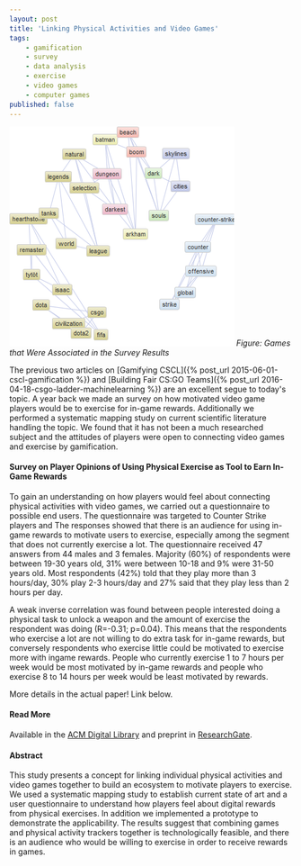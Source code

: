 ```yaml
---
layout: post
title: 'Linking Physical Activities and Video Games'
tags:
    - gamification
    - survey
    - data analysis
    - exercise
    - video games
    - computer games
published: false
---
```


![Games Wordcloud](/assets/img/exercise-videogames.png)
*Figure: Games that Were Associated in the Survey Results*

The previous two articles on [Gamifying CSCL]({% post_url 2015-06-01-cscl-gamification %}) and [Building Fair CS:GO Teams]({% post_url 2016-04-18-csgo-ladder-machinelearning %}) are an excellent segue to today's topic. A year back we made an survey on how motivated video game players would be to exercise for in-game rewards. Additionally we performed a systematic mapping study on current scientific literature handling the topic. We found that it has not been a much researched subject and the attitudes of players were open to connecting video games and exercise by gamification. 

#### Survey on Player Opinions of Using Physical Exercise as Tool to Earn In-Game Rewards
To gain an understanding on how players would feel about connecting physical activities with video games, we carried out a questionnaire to possible end users. The questionnaire was targeted to Counter Strike players and  The responses showed that there is an audience for using in-game rewards to motivate users to exercise, especially among the segment that does not currently exercise a lot. The questionnaire received 47 answers from 44 males and 3 females. Majority (60%) of respondents were between 19-30 years old, 31% were between 10-18 and 9% were 31-50 years old. Most respondents (42%) told that they play more than 3 hours/day, 30% play 2-3 hours/day and 27% said that they play less than 2 hours per day.

A weak inverse correlation was found between people interested doing a physical task to unlock a weapon and the amount of exercise the respondent was doing (R=-0.31; p=0.04). This means that the respondents who exercise a lot are not willing to do extra task for in-game rewards, but conversely respondents who exercise little could be motivated to exercise more with ingame rewards. People who currently exercise 1 to 7 hours per week would be most motivated by in-game rewards and people who exercise 8 to 14 hours per week would be least motivated by rewards.

More details in the actual paper! Link below.

#### Read More
Available in the [ACM Digital Library](http://dl.acm.org/citation.cfm?id=2812457) and preprint in [ResearchGate](https://www.researchgate.net/publication/301444821_Linking_physical_activities_and_video_games).

#### Abstract
This study presents a concept for linking individual physical activities and video games together to build an ecosystem to motivate players to exercise. We used a systematic mapping study to establish current state of art and a user questionnaire to understand how players feel about digital rewards from physical exercises. In addition we implemented a prototype to demonstrate the applicability. The results suggest that combining games and physical activity trackers together is technologically feasible, and there is an audience who would be willing to exercise in order to receive rewards in games.